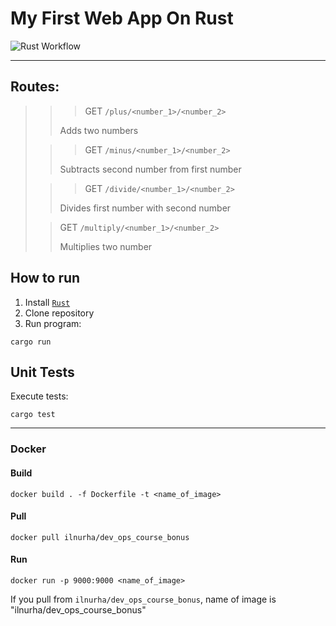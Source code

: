 # My First Web App On Rust

![Rust Workflow](https://github.com/IlnurHA/DevOps-S24-core-course-labs/actions/workflows/rust-app.yml/badge.svg)

--- 

## Routes:

> > > GET `/plus/<number_1>/<number_2>`
>>
>> Adds two numbers
>
>> > GET `/minus/<number_1>/<number_2>`
>>
>> Subtracts second number from first number
>
>> > GET `/divide/<number_1>/<number_2>`
>>
>> Divides first number with second number
>
>> GET `/multiply/<number_1>/<number_2>`
>>
>> Multiplies two number

## How to run

1. Install [`Rust`](https://www.rust-lang.org/)
2. Clone repository
3. Run program:

```shell
cargo run
```

## Unit Tests

Execute tests:

```shell
cargo test
```

---

### Docker

#### Build

```shell
docker build . -f Dockerfile -t <name_of_image>
```

#### Pull

```shell
docker pull ilnurha/dev_ops_course_bonus
```

#### Run

```shell
docker run -p 9000:9000 <name_of_image>
```

If you pull from `ilnurha/dev_ops_course_bonus`, name of image is "ilnurha/dev_ops_course_bonus"
